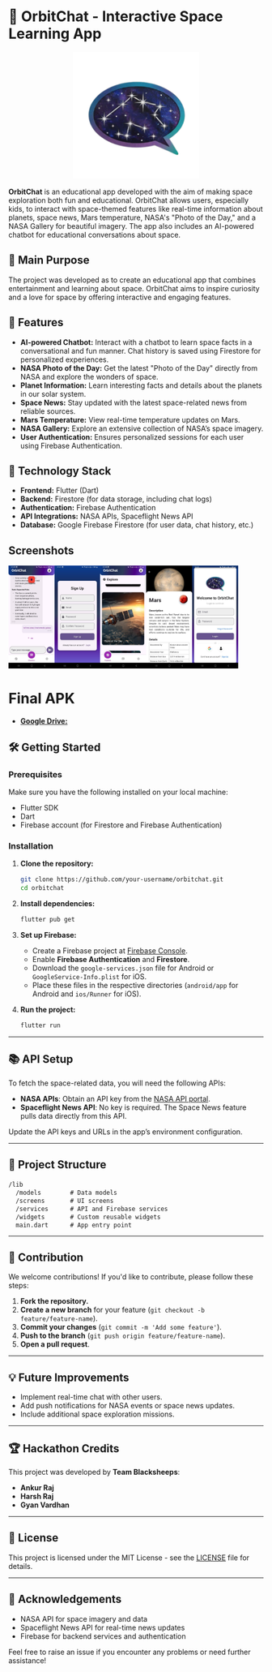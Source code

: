 # 🚀 OrbitChat - Interactive Space Learning App

<p align="center">  
  <img  width="250px" src="https://github.com/TheNoob51/OrbitChat-App/blob/main/assets/images/logo/logo2.png">
</p>

**OrbitChat** is an educational app developed with the aim of making space exploration both fun and educational. OrbitChat allows users, especially kids, to interact with space-themed features like real-time information about planets, space news, Mars temperature, NASA's "Photo of the Day," and a NASA Gallery for beautiful imagery. The app also includes an AI-powered chatbot for educational conversations about space.

## 🎯 Main Purpose

The project was developed as to create an educational app that combines entertainment and learning about space. OrbitChat aims to inspire curiosity and a love for space by offering interactive and engaging features.

## 🌟 Features

- **AI-powered Chatbot:** Interact with a chatbot to learn space facts in a conversational and fun manner. Chat history is saved using Firestore for personalized experiences.
- **NASA Photo of the Day:** Get the latest "Photo of the Day" directly from NASA and explore the wonders of space.
- **Planet Information:** Learn interesting facts and details about the planets in our solar system.
- **Space News:** Stay updated with the latest space-related news from reliable sources.
- **Mars Temperature:** View real-time temperature updates on Mars.
- **NASA Gallery:** Explore an extensive collection of NASA’s space imagery.
- **User Authentication:** Ensures personalized sessions for each user using Firebase Authentication.
  
## 🚀 Technology Stack

- **Frontend:** Flutter (Dart)
- **Backend:** Firestore (for data storage, including chat logs)
- **Authentication:** Firebase Authentication
- **API Integrations:** NASA APIs, Spaceflight News API
- **Database:** Google Firebase Firestore (for user data, chat history, etc.)

## Screenshots
<img alt="SS" width="18%" src="assets/images/logo/1729111797700.jpeg"><img alt="SS" width="18%" src="assets/images/logo/1729111797702.jpeg"><img alt="SS" width="18%" src="assets/images/logo/1729111797707.jpeg"><img alt="SS" width="18%" src="assets/images/logo/1729111797728.jpeg"><img alt="SS" width="18%" src="assets/images/logo/1729111797729.jpeg">

# Final APK
- [**Google Drive:**](https://drive.google.com/file/d/1lcD9jnhPIVK6u-6FiJ5MmuJqQs4ajMk5/view?usp=sharing)

## 🛠️ Getting Started

### Prerequisites

Make sure you have the following installed on your local machine:

- Flutter SDK
- Dart
- Firebase account (for Firestore and Firebase Authentication)

### Installation

1. **Clone the repository:**

   ```bash
   git clone https://github.com/your-username/orbitchat.git
   cd orbitchat
   ```

2. **Install dependencies:**

   ```bash
   flutter pub get
   ```

3. **Set up Firebase:**

   - Create a Firebase project at [Firebase Console](https://console.firebase.google.com/).
   - Enable **Firebase Authentication** and **Firestore**.
   - Download the `google-services.json` file for Android or `GoogleService-Info.plist` for iOS.
   - Place these files in the respective directories (`android/app` for Android and `ios/Runner` for iOS).

4. **Run the project:**

   ```bash
   flutter run
   ```

---

## 📚 API Setup

To fetch the space-related data, you will need the following APIs:

- **NASA APIs**: Obtain an API key from the [NASA API portal](https://api.nasa.gov/).
- **Spaceflight News API**: No key is required. The Space News feature pulls data directly from this API.

Update the API keys and URLs in the app’s environment configuration.

---

## 📂 Project Structure

```
/lib
  /models        # Data models
  /screens       # UI screens
  /services      # API and Firebase services
  /widgets       # Custom reusable widgets
  main.dart      # App entry point
```

---

## 🙌 Contribution

We welcome contributions! If you'd like to contribute, please follow these steps:

1. **Fork the repository.**
2. **Create a new branch** for your feature (`git checkout -b feature/feature-name`).
3. **Commit your changes** (`git commit -m 'Add some feature'`).
4. **Push to the branch** (`git push origin feature/feature-name`).
5. **Open a pull request**.

---

## 💡 Future Improvements

- Implement real-time chat with other users.
- Add push notifications for NASA events or space news updates.
- Include additional space exploration missions.

---

## 🏆 Hackathon Credits

This project was developed by **Team Blacksheeps**:

- **Ankur Raj**
- **Harsh Raj**
- **Gyan Vardhan**

---

## 📄 License

This project is licensed under the MIT License - see the [LICENSE](LICENSE) file for details.

---

## 🤝 Acknowledgements

- NASA API for space imagery and data
- Spaceflight News API for real-time news updates
- Firebase for backend services and authentication

Feel free to raise an issue if you encounter any problems or need further assistance!

